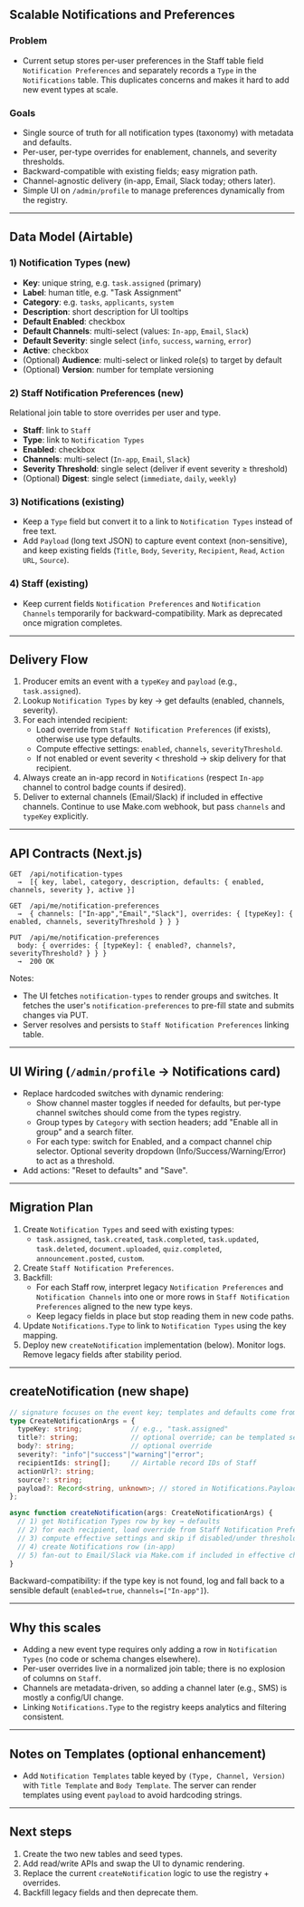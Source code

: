 ## Scalable Notifications and Preferences

### Problem
- Current setup stores per-user preferences in the Staff table field `Notification Preferences` and separately records a `Type` in the `Notifications` table. This duplicates concerns and makes it hard to add new event types at scale.

### Goals
- Single source of truth for all notification types (taxonomy) with metadata and defaults.
- Per-user, per-type overrides for enablement, channels, and severity thresholds.
- Backward-compatible with existing fields; easy migration path.
- Channel-agnostic delivery (in-app, Email, Slack today; others later).
- Simple UI on `/admin/profile` to manage preferences dynamically from the registry.

---

## Data Model (Airtable)

### 1) Notification Types (new)
- **Key**: unique string, e.g. `task.assigned` (primary)
- **Label**: human title, e.g. "Task Assignment"
- **Category**: e.g. `tasks`, `applicants`, `system`
- **Description**: short description for UI tooltips
- **Default Enabled**: checkbox
- **Default Channels**: multi-select (values: `In-app`, `Email`, `Slack`)
- **Default Severity**: single select (`info`, `success`, `warning`, `error`)
- **Active**: checkbox
- (Optional) **Audience**: multi-select or linked role(s) to target by default
- (Optional) **Version**: number for template versioning

### 2) Staff Notification Preferences (new)
Relational join table to store overrides per user and type.
- **Staff**: link to `Staff`
- **Type**: link to `Notification Types`
- **Enabled**: checkbox
- **Channels**: multi-select (`In-app`, `Email`, `Slack`)
- **Severity Threshold**: single select (deliver if event severity ≥ threshold)
- (Optional) **Digest**: single select (`immediate`, `daily`, `weekly`)

### 3) Notifications (existing)
- Keep a `Type` field but convert it to a link to `Notification Types` instead of free text.
- Add `Payload` (long text JSON) to capture event context (non-sensitive), and keep existing fields (`Title`, `Body`, `Severity`, `Recipient`, `Read`, `Action URL`, `Source`).

### 4) Staff (existing)
- Keep current fields `Notification Preferences` and `Notification Channels` temporarily for backward-compatibility. Mark as deprecated once migration completes.

---

## Delivery Flow
1) Producer emits an event with a `typeKey` and `payload` (e.g., `task.assigned`).
2) Lookup `Notification Types` by key → get defaults (enabled, channels, severity).
3) For each intended recipient:
   - Load override from `Staff Notification Preferences` (if exists), otherwise use type defaults.
   - Compute effective settings: `enabled`, `channels`, `severityThreshold`.
   - If not enabled or event severity < threshold → skip delivery for that recipient.
4) Always create an in-app record in `Notifications` (respect `In-app` channel to control badge counts if desired).
5) Deliver to external channels (Email/Slack) if included in effective channels. Continue to use Make.com webhook, but pass `channels` and `typeKey` explicitly.

---

## API Contracts (Next.js)

```http
GET  /api/notification-types
  →  [{ key, label, category, description, defaults: { enabled, channels, severity }, active }]

GET  /api/me/notification-preferences
  →  { channels: ["In-app","Email","Slack"], overrides: { [typeKey]: { enabled, channels, severityThreshold } } }

PUT  /api/me/notification-preferences
  body: { overrides: { [typeKey]: { enabled?, channels?, severityThreshold? } } }
  →  200 OK
```

Notes:
- The UI fetches `notification-types` to render groups and switches. It fetches the user's `notification-preferences` to pre-fill state and submits changes via PUT.
- Server resolves and persists to `Staff Notification Preferences` linking table.

---

## UI Wiring (`/admin/profile` → Notifications card)
- Replace hardcoded switches with dynamic rendering:
  - Show channel master toggles if needed for defaults, but per-type channel switches should come from the types registry.
  - Group types by `Category` with section headers; add "Enable all in group" and a search filter.
  - For each type: switch for Enabled, and a compact channel chip selector. Optional severity dropdown (Info/Success/Warning/Error) to act as a threshold.
- Add actions: "Reset to defaults" and "Save".

---

## Migration Plan
1) Create `Notification Types` and seed with existing types:
   - `task.assigned`, `task.created`, `task.completed`, `task.updated`, `task.deleted`, `document.uploaded`, `quiz.completed`, `announcement.posted`, `custom`.
2) Create `Staff Notification Preferences`.
3) Backfill:
   - For each Staff row, interpret legacy `Notification Preferences` and `Notification Channels` into one or more rows in `Staff Notification Preferences` aligned to the new type keys.
   - Keep legacy fields in place but stop reading them in new code paths.
4) Update `Notifications.Type` to link to `Notification Types` using the key mapping.
5) Deploy new `createNotification` implementation (below). Monitor logs. Remove legacy fields after stability period.

---

## createNotification (new shape)

```ts
// signature focuses on the event key; templates and defaults come from the registry
type CreateNotificationArgs = {
  typeKey: string;            // e.g., "task.assigned"
  title?: string;             // optional override; can be templated server-side by type
  body?: string;              // optional override
  severity?: "info"|"success"|"warning"|"error";
  recipientIds: string[];     // Airtable record IDs of Staff
  actionUrl?: string;
  source?: string;
  payload?: Record<string, unknown>; // stored in Notifications.Payload
};

async function createNotification(args: CreateNotificationArgs) {
  // 1) get Notification Types row by key → defaults
  // 2) for each recipient, load override from Staff Notification Preferences
  // 3) compute effective settings and skip if disabled/under threshold
  // 4) create Notifications row (in-app)
  // 5) fan-out to Email/Slack via Make.com if included in effective channels
}
```

Backward-compatibility: if the type key is not found, log and fall back to a sensible default (`enabled=true`, `channels=["In-app"]`).

---

## Why this scales
- Adding a new event type requires only adding a row in `Notification Types` (no code or schema changes elsewhere).
- Per-user overrides live in a normalized join table; there is no explosion of columns on `Staff`.
- Channels are metadata-driven, so adding a channel later (e.g., SMS) is mostly a config/UI change.
- Linking `Notifications.Type` to the registry keeps analytics and filtering consistent.

---

## Notes on Templates (optional enhancement)
- Add `Notification Templates` table keyed by `(Type, Channel, Version)` with `Title Template` and `Body Template`. The server can render templates using event `payload` to avoid hardcoding strings.

---

## Next steps
1) Create the two new tables and seed types.
2) Add read/write APIs and swap the UI to dynamic rendering.
3) Replace the current `createNotification` logic to use the registry + overrides.
4) Backfill legacy fields and then deprecate them.






